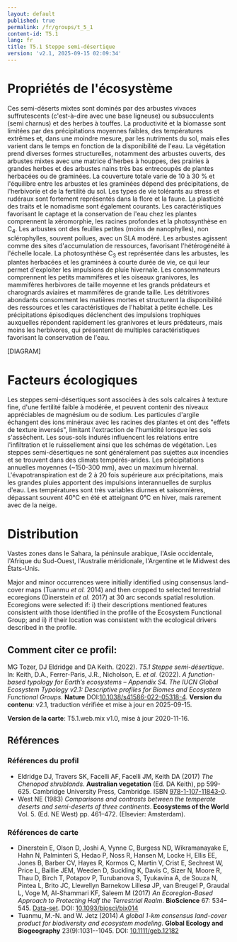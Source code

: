 ```yaml
---
layout: default
published: true
permalink: /fr/groups/t_5_1
content-id: T5.1
lang: fr
title: T5.1 Steppe semi-désertique
version: 'v2.1, 2025-09-15 02:09:34'
---
```




# Propriétés de l'écosystème
 
Ces semi-déserts mixtes sont dominés par des arbustes vivaces
suffrutescents (c\'est-à-dire avec une base ligneuse) ou subsucculents
(semi charnus) et des herbes à touffes. La productivité et la biomasse
sont limitées par des précipitations moyennes faibles, des températures
extrêmes et, dans une moindre mesure, par les nutriments du sol, mais
elles varient dans le temps en fonction de la disponibilité de l\'eau.
La végétation prend diverses formes structurelles, notamment des
arbustes ouverts, des arbustes mixtes avec une matrice d\'herbes à
houppes, des prairies à grandes herbes et des arbustes nains très bas
entrecoupés de plantes herbacées ou de graminées. La couverture totale
varie de 10 à 30 % et l\'équilibre entre les arbustes et les graminées
dépend des précipitations, de l\'herbivorie et de la fertilité du sol.
Les types de vie tolérants au stress et rudéraux sont fortement
représentés dans la flore et la faune. La plasticité des traits et le
nomadisme sont également courants. Les caractéristiques favorisant le
captage et la conservation de l\'eau chez les plantes comprennent la
xéromorphie, les racines profondes et la photosynthèse en C<sub>4</sub>. Les
arbustes ont des feuilles petites (moins de nanophylles), non
sclérophylles, souvent poilues, avec un SLA modéré. Les arbustes
agissent comme des sites d\'accumulation de ressources, favorisant
l\'hétérogénéité à l\'échelle locale. La photosynthèse C<sub>3</sub> est
représentée dans les arbustes, les plantes herbacées et les graminées à
courte durée de vie, ce qui leur permet d\'exploiter les impulsions de
pluie hivernale. Les consommateurs comprennent les petits mammifères et
les oiseaux granivores, les mammifères herbivores de taille moyenne et
les grands prédateurs et charognards aviaires et mammifères de grande
taille. Les détritivores abondants consomment les matières mortes et
structurent la disponibilité des ressources et les caractéristiques de
l\'habitat à petite échelle. Les précipitations épisodiques déclenchent
des impulsions trophiques auxquelles répondent rapidement les granivores
et leurs prédateurs, mais moins les herbivores, qui présentent de
multiples caractéristiques favorisant la conservation de l\'eau.

[DIAGRAM]

# Facteurs écologiques
 
Les steppes semi-désertiques sont associées à des sols calcaires à
texture fine, d\'une fertilité faible à modérée, et peuvent contenir des
niveaux appréciables de magnésium ou de sodium. Les particules d\'argile
échangent des ions minéraux avec les racines des plantes et ont des
\"effets de texture inversés\", limitant l\'extraction de l\'humidité
lorsque les sols s\'assèchent. Les sous-sols indurés influencent les
relations entre l\'infiltration et le ruissellement ainsi que les
schémas de végétation. Les steppes semi-désertiques ne sont généralement
pas sujettes aux incendies et se trouvent dans des climats
tempérés-arides. Les précipitations annuelles moyennes (\~150-300 mm),
avec un maximum hivernal. L\'évapotranspiration est de 2 à 20 fois
supérieure aux précipitations, mais les grandes pluies apportent des
impulsions interannuelles de surplus d\'eau. Les températures sont très
variables diurnes et saisonnières, dépassant souvent 40°C en été et
atteignant 0°C en hiver, mais rarement avec de la neige.
 
# Distribution
 
Vastes zones dans le Sahara, la péninsule arabique, l\'Asie occidentale,
l\'Afrique du Sud-Ouest, l\'Australie méridionale, l\'Argentine et le
Midwest des États-Unis.

Major and minor occurrences were initially identified using consensus land-cover maps (Tuanmu _et al._ 2014) and then cropped to selected terrestrial ecoregions (Dinerstein _et al._ 2017) at 30 arc seconds spatial resolution. Ecoregions were selected if: i) their descriptions mentioned features consistent with those identified in the profile of the Ecosystem Functional Group; and ii) if their location was consistent with the ecological drivers described in the profile.

## Comment citer ce profil:

MG Tozer, DJ Eldridge and DA Keith. (2022). *T5.1 Steppe semi-désertique*. In: Keith, D.A., Ferrer-Paris, J.R., Nicholson, E. *et al.* (2022). *A function-based typology for Earth’s ecosystems – Appendix S4. The IUCN Global Ecosystem Typology v2.1: Descriptive profiles for Biomes and Ecosystem Functional Groups*. **Nature** DOI:[10.1038/s41586-022-05318-4](https://doi.org/10.1038/s41586-022-05318-4).
**Version du contenu**: v2.1, traduction vérifiée et mise à jour en 2025-09-15.

**Version de la carte**: T5.1.web.mix v1.0, mise à jour 2020-11-16.

## Références

### Références du profil

* Eldridge DJ, Travers SK, Facelli AF, Facelli JM, Keith DA  (2017) *The Chenopod shrublands*. **Australian vegetation** (Ed. DA Keith), pp 599-625. Cambridge University Press, Cambridge. ISBN [978-1-107-11843-0](http://www.cambridge.org/9781107118430).
* West NE (1983) *Comparisons and contrasts between the temperate deserts and semi-deserts of three continents*. **Ecosystems of the World** Vol. 5. (Ed. NE West) pp. 461–472. (Elsevier: Amsterdam).

### Références de carte
* Dinerstein E, Olson D, Joshi A, Vynne C, Burgess ND, Wikramanayake E, Hahn N, Palminteri S, Hedao P, Noss R, Hansen M, Locke H, Ellis EE, Jones B, Barber CV, Hayes R, Kormos C, Martin V, Crist E, Sechrest W, Price L, Baillie JEM, Weeden D, Suckling K, Davis C, Sizer N, Moore R, Thau D, Birch T, Potapov P, Turubanova S, Tyukavina A, de Souza N, Pintea L, Brito JC, Llewellyn Barnekow Lillesø JP, van Breugel P, Graudal L, Voge M, Al-Shammari KF, Saleem M  (2017) *An Ecoregion-Based Approach to Protecting Half the Terrestrial Realm*. **BioScience** 67: 534–545. [Data-set](https://ecoregions2017.appspot.com/). DOI: [10.1093/biosci/bix014](http://doi.org/10.1093/biosci/bix014)
* Tuanmu, M.-N. and W. Jetz (2014) *A global 1-km consensus land-cover product for biodiversity and ecosystem modeling*. **Global Ecology and Biogeography** 23(9):1031--1045. DOI: [10.1111/geb.12182](http://doi.org/10.1111/geb.12182)

